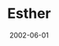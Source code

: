 ---
layout: message
category: message
series: "Icons"
title: "Esther"
date: 2002-06-01
audio-description: "Discover, honor and learn from these icons.  "
audio: ""
audio-title: "Esther"
audio-duration: "&#58;"
---